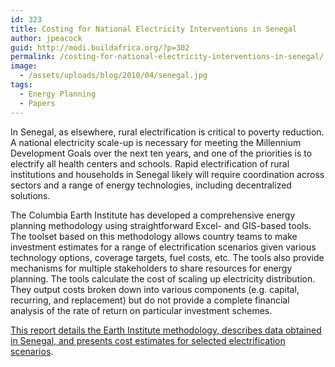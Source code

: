 ```yaml
---
id: 323
title: Costing for National Electricity Interventions in Senegal
author: jpeacock
guid: http://modi.buildafrica.org/?p=302
permalink: /costing-for-national-electricity-interventions-in-senegal/
image:
  - /assets/uploads/blog/2010/04/senegal.jpg
tags:
  - Energy Planning
  - Papers
---
```

In Senegal, as elsewhere, rural electrification is critical to poverty reduction. A national electricity scale-up is necessary for meeting the Millennium Development Goals over the next ten years, and one of the priorities is to electrify all health centers and schools. Rapid electrification of rural institutions and households in Senegal likely will require coordination across sectors and a range of energy technologies, including decentralized solutions.

The Columbia Earth Institute has developed a comprehensive energy planning methodology using straightforward Excel- and GIS-based tools. The toolset based on this methodology allows country teams to make investment estimates for a range of electrification scenarios given various technology options, coverage targets, fuel costs, etc. The tools also provide mechanisms for multiple stakeholders to share resources for energy planning. The tools calculate the cost of scaling up electricity distribution. They output costs broken down into various components (e.g. capital, recurring, and replacement) but do not provide a complete financial analysis of the rate of return on particular investment schemes.

[ This report details the Earth Institute methodology, describes data obtained in Senegal, and presents cost estimates for selected electrification scenarios][1].

 [1]: /assets/uploads/blog/2013/04/Senegal_WorldBank_Report_8-07.pdf
